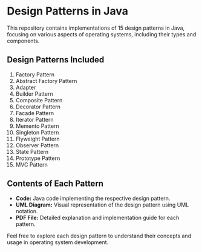 # Design Patterns in Java

This repository contains implementations of 15 design patterns in Java, focusing on various aspects of operating systems, including their types and components.

## Design Patterns Included

1. Factory Pattern
2. Abstract Factory Pattern
3. Adapter
4. Builder Pattern
5. Composite Pattern
6. Decorator Pattern
7. Facade Pattern
8. Iterator Pattern
9. Memento Pattern
 10. Singleton Pattern
 11. Flyweight Pattern
 12. Observer Pattern
 13. State Pattern
 14. Prototype Pattern
 15. MVC Pattern

## Contents of Each Pattern

- **Code:** Java code implementing the respective design pattern.
- **UML Diagram:** Visual representation of the design pattern using UML notation.
- **PDF File:** Detailed explanation and implementation guide for each pattern.

Feel free to explore each design pattern to understand their concepts and usage in operating system development.
